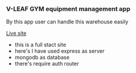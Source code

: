 ### V-LEAF GYM equipment management app
By this app user can handle this warehouse easily

[Live site](https://vleaf-gym.web.app/)

* this is a full stact site
* here's I have used express as server
* mongodb as database
* there's require auth router